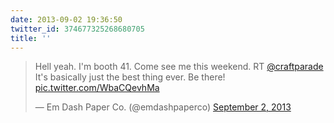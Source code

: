 ```yaml
---
date: 2013-09-02 19:36:50
twitter_id: 374677325268680705
title: ''
---
```


<blockquote class="twitter-tweet"><p lang="en" dir="ltr">Hell yeah. I&#39;m booth 41. Come see me this weekend. RT <a href="https://twitter.com/CraftParade?ref_src=twsrc%5Etfw">@craftparade</a> It&#39;s basically just the best thing ever. Be there! <a href="http://t.co/WbaCQevhMa">pic.twitter.com/WbaCQevhMa</a></p>&mdash; Em Dash Paper Co. (@emdashpaperco) <a href="https://twitter.com/emdashpaperco/status/374608638486515713?ref_src=twsrc%5Etfw">September 2, 2013</a></blockquote>
<script async src="https://platform.twitter.com/widgets.js" charset="utf-8"></script>
